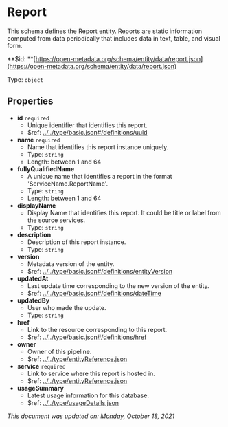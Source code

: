 # Report

This schema defines the Report entity. Reports are static information computed from data periodically that includes data in text, table, and visual form.

**$id: **[https://open-metadata.org/schema/entity/data/report.json](https://open-metadata.org/schema/entity/data/report.json)

Type: `object`

## Properties
 - **id** `required`
   - Unique identifier that identifies this report.
   - $ref: [../../type/basic.json#/definitions/uuid](../types/basic.md#uuid)
 - **name** `required`
   - Name that identifies this report instance uniquely.
   - Type: `string`
   - Length: between 1 and 64
 - **fullyQualifiedName**
   - A unique name that identifies a report in the format 'ServiceName.ReportName'.
   - Type: `string`
   - Length: between 1 and 64
 - **displayName**
     - Display Name that identifies this report. It could be title or label from the source services.
     - Type: `string`
 - **description**
   - Description of this report instance.
   - Type: `string`
 - **version**
     - Metadata version of the entity.
     - $ref: [../../type/basic.json#/definitions/entityVersion](../types/basic.md#entityversion)
 - **updatedAt**
     - Last update time corresponding to the new version of the entity.
     - $ref: [../../type/basic.json#/definitions/dateTime](../types/basic.md#datetime)
 - **updatedBy**
     - User who made the update.
     - Type: `string`
 - **href**
   - Link to the resource corresponding to this report.
   - $ref: [../../type/basic.json#/definitions/href](../types/basic.md#href)
 - **owner**
   - Owner of this pipeline.
   - $ref: [../../type/entityReference.json](../types/entityreference.md)
 - **service** `required`
   - Link to service where this report is hosted in.
   - $ref: [../../type/entityReference.json](../types/entityreference.md)
 - **usageSummary**
   - Latest usage information for this database.
   - $ref: [../../type/usageDetails.json](../types/usagedetails.md)


_This document was updated on: Monday, October 18, 2021_